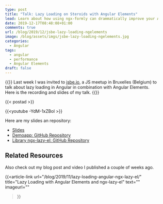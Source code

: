```yaml
---
type: post
title: "Talk: Lazy Loading on Steroids with Angular Elements"
lead: Learn about how using ngx-formly can drammatically improve your Angular reactive forms
date: 2019-12-17T08:48:08+01:00
comments: true
url: /blog/2019/12/jsbe-lazy-loading-ngelements
image: /blog/assets/imgs/jsbe-lazy-loading-ngelements.jpg
categories:
  - Angular
tags:
  - angular
  - performance
  - Angular Elements
draft: false
---
```


{{<intro>}}
  Last week I was invited to [jsbe.io](https://jsbe.io), a JS meetup in Bruxelles (Belgium) to talk about lazy loading in Angular in combination with Angular Elements. Here is the recording and slides of my talk.
{{</intro>}}
<!--more-->

{{< postad >}}

{{<youtube -YdM-1xZBoI >}}

Here are my slides an repository:

- [Slides](http://bit.ly/jsbe-lazy-elements)
- [Demoapp: GitHub Repository](https://github.com/juristr/lazyapp)
- [Library ngx-lazy-el: GitHub Repository](https://github.com/juristr/ngx-lazy-el)

## Related Resources

Also check out my blog post and video I published a couple of weeks ago.

{{<article-link 
   url="/blog/2019/11/lazy-loading-angular-ngx-lazy-el/" 
   title="Lazy Loading with Angular Elements and ngx-lazy-el" 
   text="" 
   imageurl="" 
>}}
